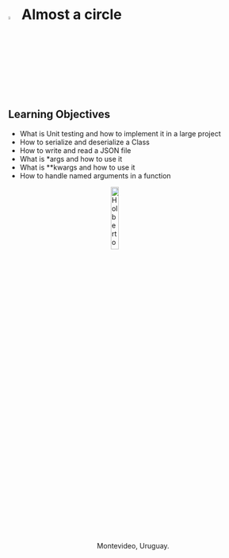 # <a  href="https://www.python.org/"> <img src="https://upload.wikimedia.org/wikipedia/commons/thumb/1/1f/Python_logo_01.svg/800px-Python_logo_01.svg.png" alt="Python Language" width=4% heigth=4% ></img></a> Almost a circle

## Learning Objectives
- What is Unit testing and how to implement it in a large project
- How to serialize and deserialize a Class
- How to write and read a JSON file
- What is *args and how to use it
- What is **kwargs and how to use it
- How to handle named arguments in a function

<a> <img src="https://apply.holbertonschool.com/holberton-logo.png" alt="Holberton logo" width=18% heigth=18% style="display: block; margin: 0 auto"></img></a>

<p align=center>Montevideo, Uruguay.</p>